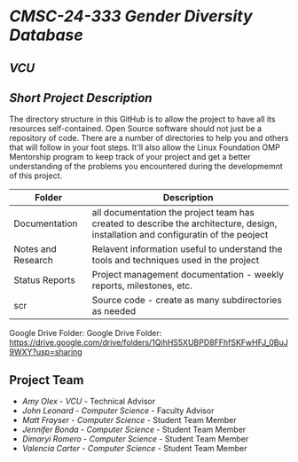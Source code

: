 # *CMSC-24-333 Gender Diversity Database*
## *VCU*
## *Short Project Description*
The directory structure in this GitHub is to allow the project to have all its resources self-contained.
Open Source software should not just be a repository of code.  There are a number of directories to help you and others that will 
follow in your foot steps.  It'll also allow the Linux Foundation OMP Mentorship program to keep track of your project and get
a better understanding of the problems you encountered during the developmemnt of this project.

| Folder | Description |
|---|---|
| Documentation |  all documentation the project team has created to describe the architecture, design, installation and configuratin of the peoject |
| Notes and Research | Relavent information useful to understand the tools and techniques used in the project |
| Status Reports | Project management documentation - weekly reports, milestones, etc. |
| scr | Source code - create as many subdirectories as needed |

Google Drive Folder: Google Drive Folder: https://drive.google.com/drive/folders/1QihHS5XUBPD8FFhfSKFwHFJ_0BuJ9WXY?usp=sharing

## Project Team
- *Amy Olex* - *VCU* - Technical Advisor
- *John Leonard* - *Computer Science* - Faculty Advisor
- *Matt Frayser* - *Computer Science* - Student Team Member
- *Jennifer Bonda* - *Computer Science* - Student Team Member
- *Dimaryi Romero* - *Computer Science* - Student Team Member
- *Valencia Carter* - *Computer Science* - Student Team Member
